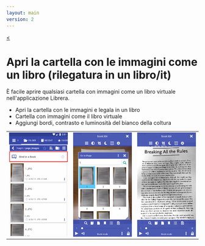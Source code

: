 ```yaml
---
layout: main
version: 2
---
```

[<](/wiki/it)

# Apri la cartella con le immagini come un libro (rilegatura in un libro/it)
È facile aprire qualsiasi cartella con immagini come un libro virtuale nell&#39;applicazione Librera.


* Apri la cartella con le immagini e legala in un libro
* Cartella con immagini come il libro virtuale
* Aggiungi bordi, contrasto e luminosità del bianco della coltura

||||
|-|-|-|
|![](1.png)|![](2.png)|![](3.png)|


